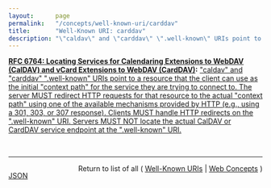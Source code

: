 ```yaml
---
layout:      page
permalink:   "/concepts/well-known-uri/carddav"
title:       "Well-Known URI: carddav"
description: "\"caldav\" and \"carddav\" \".well-known\" URIs point to a resource that the client can use as the initial \"context path\" for the service they are trying to connect to. The server MUST redirect HTTP requests for that resource to the actual \"context path\" using one of the available mechanisms provided by HTTP (e.g., using a 301, 303, or 307 response). Clients MUST handle HTTP redirects on the \".well-known\" URI. Servers MUST NOT locate the actual CalDAV or CardDAV service endpoint at the \".well-known\" URI."
---
```


**[RFC 6764: Locating Services for Calendaring Extensions to WebDAV (CalDAV) and vCard Extensions to WebDAV (CardDAV)](/specs/IETF/RFC/6764 "This specification describes how DNS SRV records, DNS TXT records, and well-known URIs can be used together or separately to locate CalDAV (Calendaring Extensions to Web Distributed Authoring and Versioning (WebDAV)) or CardDAV (vCard Extensions to WebDAV) services."):** ["caldav" and "carddav" ".well-known" URIs point to a resource that the client can use as the initial "context path" for the service they are trying to connect to. The server MUST redirect HTTP requests for that resource to the actual "context path" using one of the available mechanisms provided by HTTP (e.g., using a 301, 303, or 307 response). Clients MUST handle HTTP redirects on the ".well-known" URI. Servers MUST NOT locate the actual CalDAV or CardDAV service endpoint at the ".well-known" URI.](http://tools.ietf.org/html/rfc6764#section-5 "Read documentation for Well-Known URI &#34;carddav&#34;")

<br/>
<hr/>

<p style="float : left"><a href="./carddav.json" title="JSON representing this particular Web Concept value">JSON</a></p>
<p style="text-align: right">Return to list of all ( <a href="../well-known-uris">Well-Known URIs</a> | <a href="../">Web Concepts</a> )</p>
